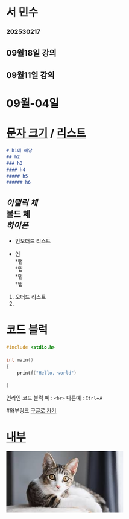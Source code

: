 # 서 민수
### 202530217

## 09월18일 강의


## 09월11일 강의


# 09월-04일



# [문자 크기](#h1에-해당) / [리스트](#리스트)

```md
# h1에 해당
## h2
### h3
#### h4
##### h5
###### h6
```


*이탤릭 체*  
**볼드 체**  
***하이픈***  
---
* 언오더드 리스트
- 언  
    *탭  
    *탭  
        *탭  
        *탭

1. 오더드 리스트
2. 

# 코드 블럭

```c
#include <stdio.h>

int main()
{
    printf("Hello, world")

}
```
인라인 코드 블럭 예 : `<br>` 다른예 : `Ctrl`+`A`

#와부링크
[구글로 가기](https://google.com "구글 링크")
# [내부](#)

![이미지](/1.jpg "이미지 삽입")